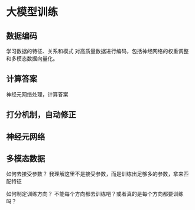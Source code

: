 # 大模型训练

## 数据编码

学习数据的特征、关系和模式
对高质量数据进行编码，包括神经网络的权重调整和多模态数据向量化。

## 计算答案

神经元网络处理，计算答案

## 打分机制，自动修正

## 神经元网络

## 多模态数据


如何去接受参数？
我理解这里不是接受参数，而是训练出足够多的参数，拿来匹配特征

如何制定训练方向？
不能每个方向都去训练吧？或者真的是每个方向都要训练吗？